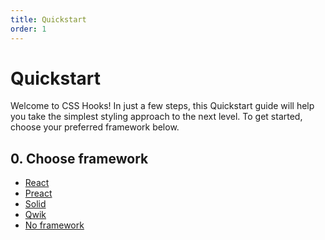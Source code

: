 ```yaml
---
title: Quickstart
order: 1
---
```


# Quickstart

Welcome to CSS Hooks! In just a few steps, this Quickstart guide will help you
take the simplest styling approach to the next level. To get started, choose
your preferred framework below.

## 0. Choose framework

- [React](./react/index.md)
- [Preact](./preact/index.md)
- [Solid](./solid/index.md)
- [Qwik](./qwik/index.md)
- [No framework](./vanilla/index.md)
